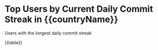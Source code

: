 # Top Users by Current Daily Commit Streak in {{countryName}}

Users with the longest daily commit streak

{{table}}
